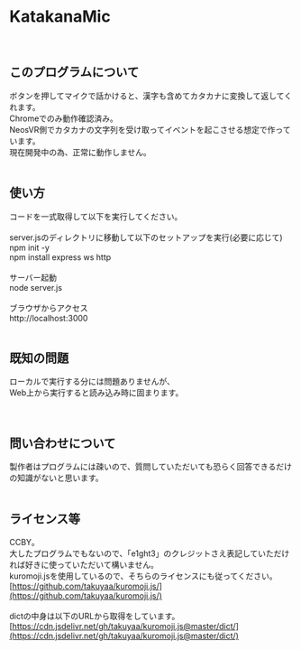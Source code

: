 # KatakanaMic
<BR>
  
## このプログラムについて
ボタンを押してマイクで話かけると、漢字も含めてカタカナに変換して返してくれます。<BR>
Chromeでのみ動作確認済み。<BR>
NeosVR側でカタカナの文字列を受け取ってイベントを起こさせる想定で作っています。<BR>
現在開発中の為、正常に動作しません。<BR>
<BR>
  
## 使い方
コードを一式取得して以下を実行してください。<BR>
<BR>
server.jsのディレクトリに移動して以下のセットアップを実行(必要に応じて)<BR>
npm init -y<BR>
npm install express ws http<BR>
<BR>
サーバー起動<BR>
node server.js<BR>
<BR>
ブラウザからアクセス<BR>
http://localhost:3000<BR>
<BR>
  
## 既知の問題
ローカルで実行する分には問題ありませんが、<BR>
Web上から実行すると読み込み時に固まります。<BR><BR>
<BR>

## 問い合わせについて
製作者はプログラムには疎いので、質問していただいても恐らく回答できるだけの知識がないと思います。<BR>
<BR>

## ライセンス等
CCBY。<BR>
大したプログラムでもないので、「e1ght3」のクレジットさえ表記していただければ好きに使っていただいて構いません。<BR>
kuromoji.jsを使用しているので、そちらのライセンスにも従ってください。<BR>
[https://github.com/takuyaa/kuromoji.js/](https://github.com/takuyaa/kuromoji.js/)<BR>
<BR>
dictの中身は以下のURLから取得をしています。<BR>
[https://cdn.jsdelivr.net/gh/takuyaa/kuromoji.js@master/dict/](https://cdn.jsdelivr.net/gh/takuyaa/kuromoji.js@master/dict/)

